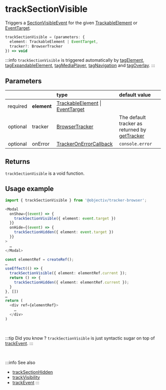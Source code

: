 # trackSectionVisible

Triggers a [SectionVisibleEvent](/taxonomy/events/SectionVisibleEvent.md) for the given [TrackableElement](/tracking/core-concepts/elements.md#taggable-elements) or [EventTarget](https://developer.mozilla.org/en-US/docs/Web/API/EventTarget).

```typescript
trackSectionVisible = (parameters: {
  element: TrackableElement | EventTarget,
  tracker?: BrowserTracker
}) => void
```

:::info
`trackSectionVisible` is triggered automatically by [tagElement](/tracking/api-reference/location-taggers/tagElement.md), [tagExpandableElement](/tracking/api-reference/location-taggers/tagExpandableElement.md), [tagMediaPlayer](/tracking/api-reference/location-taggers/tagMediaPlayer.md), [tagNavigation](/tracking/api-reference/location-taggers/tagNavigation.md) and [tagOverlay](/tracking/api-reference/location-taggers/tagOverlay.md).
:::

## Parameters
|          |             | type                                                                                                                                                     | default value
| :-:      | :--         | :--                                                                                                                                                      | :--           
| required | **element** | [TrackableElement](/tracking/core-concepts/elements.md#taggable-elements) \| [EventTarget](https://developer.mozilla.org/en-US/docs/Web/API/EventTarget) |
| optional | tracker     | [BrowserTracker](/tracking/api-reference/general/BrowserTracker.md)                                                                                      | The default tracker as returned by [getTracker](/TODO)
| optional | onError     | [TrackerOnErrorCallback](/tracking/api-reference/general/TrackerOnErrorCallback.md)                                                                      | `console.error`

## Returns
`trackSectionVisible` is a void function.

## Usage example

```typescript jsx
import { trackSectionVisible } from '@objectiv/tracker-browser';
```

```typescript jsx
<Modal
  onShow={(event) => {
    trackSectionVisible({ element: event.target })
  }}
  onHide={(event) => {
    trackSectionHidden({ element: event.target })
  }}
>
  …
</Modal>
```

```typescript jsx
const elementRef = createRef();
…
useEffect(() => {
  trackSectionVisible({ element: elementRef.current });
  return () => {
    trackSectionHidden({ element: elementRef.current });
  }
}, [])
…
return (
  <div ref={elementRef}>
    …
  </div>
)
```

<br />

:::tip Did you know ?
`trackSectionVisible` is just syntactic sugar on top of [trackEvent](/tracking/api-reference/low-level/trackEvent.md).
:::

<br />

:::info See also
- [trackSectionHidden](/tracking/api-reference/event-trackers/trackSectionHidden.md)
- [trackVisibility](/tracking/api-reference/event-trackers/trackVisibility.md)
- [trackEvent](/tracking/api-reference/low-level/trackEvent.md)
  :::
